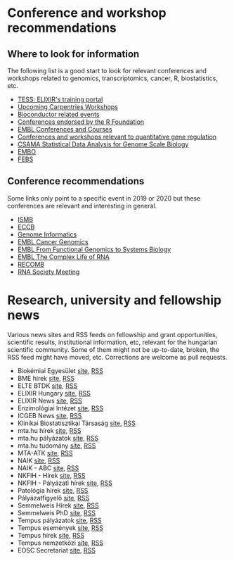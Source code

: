 # Conference and workshop recommendations

## Where to look for information

The following list is a good start to look for relevant conferences and
workshops related to genomics, transcriptomics, cancer, R, biostatistics, etc.

- [TESS: ELIXIR's training portal](https://tess.elixir-europe.org/)
- [Upcoming Carpentries Workshops](https://carpentries.org/upcoming_workshops/)
- [Bioconductor related events](https://bioconductor.org/help/events/)
- [Conferences endorsed by the R Foundation](https://www.r-project.org/conferences/)
- [EMBL Conferences and Courses](https://www.embl.de/training/events/index.php)
- [Conferences and workshops relevant to quantitative gene regulation](https://generegulation.org/conferences-meetings-schools/)
- [CSAMA Statistical Data Analysis for Genome Scale Biology](https://www.huber.embl.de/csama2019/)
- [EMBO](http://www.embo.org/)
- [FEBS](https://www.febs.org/)

## Conference recommendations

Some links only point to a specific event in 2019 or 2020 but these conferences
are relevant and interesting in general.

- [ISMB](https://www.iscb.org/ismb2020)
- [ECCB](http://eccb.iscb.org/)
- [Genome Informatics](https://meetings.cshl.edu/meetings.aspx?meet=info&year=19)
- [EMBL Cancer Genomics](https://www.embl.de/training/events/2019/CAN19-01/index.html)
- [EMBL From Functional Genomics to Systems Biology](https://www.embl.de/training/events/2020/OMX20-01/index.html)
- [EMBL The Complex Life of RNA](https://www.embo-embl-symposia.org/symposia/2020/EES20-10/index.html)
- [RECOMB](https://recomb2019.org/)
- [RNA Society Meeting](https://www.rnasociety.org/conferences/rna-2020/)

# Research, university and fellowship news

Various news sites and RSS feeds on fellowship and grant opportunities,
scientific results, institutional information, etc, relevant for the hungarian
scientific community. Some of them might not be up-to-date, broken, the RSS feed
might have moved, etc. Corrections are welcome as pull requests.

- Biokémiai Egyesület [site](http://www.mbkegy.hu/apps/mbkegy/pages/index.php), [RSS](http://mbkegy.hu/apps/mbkegy/pages/mbkegy.rss)
- BME hírek [site](http://www.bme.hu/hirek), [RSS](http://www.bme.hu/hirek.xml)
- ELTE BTDK [site](http://btdk.elte.hu/), [RSS](http://btdk.elte.hu/?feed=rss2)
- ELIXIR Hungary [site](http://elixir-hungary.org/), [RSS](http://elixir-hungary.org/?q=rss.xml)
- ELIXIR News [site](https://elixir-europe.org/news), [RSS](http://elixir-europe.org/feeds/news.xml)
- Enzimológiai Intézet [site](http://www.ttk.mta.hu/ei), [RSS](http://www.ttk.mta.hu/ei/feed/)
- ICGEB News [site](http://www.icgeb.org/), [RSS](https://www.icgeb.org/feed/)
- Klinikai Biostatisztikai Társaság [site](http://www.biostat.hu/), [RSS](http://www.biostat.hu/feed/)
- mta.hu hírek [site](http://mta.hu/), [RSS](http://mta.hu/rss/mta_hirei)
- mta.hu pályázatok [site](http://mta.hu/), [RSS](http://mta.hu/rss/aktualis-palyazati-kiirasok)
- mta.hu tudomány [site](http://mta.hu/), [RSS](http://mta.hu/rss/tudomany_hirei)
- MTA-ATK [site](http://www.agrar.mta.hu/), [RSS](http://www.agrar.mta.hu/hu/rss.xml)
- NAIK [site](https://naik.hu/), [RSS](https://naik.hu/rss/naik)
- NAIK - ABC [site](https://abc.naik.hu), [RSS](https://abc.naik.hu/rss/mbk)
- NKFIH - Hírek [site](https://nkfih.gov.hu/), [RSS](http://nkfih.gov.hu/rss/hirek?rss=1)
- NKFIH - Pályázati hírek [site](https://nkfih.gov.hu/), [RSS](http://nkfih.gov.hu/hirek-150203-1?rss=1)
- Patológia hírek [site](http://semmelweis.hu/patologia1), [RSS](http://semmelweis.hu/patologia1/feed/)
- Pályázatfigyelő [site](http://www.pafi.hu/), [RSS](http://pafi.hu/_pafi/palyazat.nsf/uj_palyazatok_tema.rss?OpenPage)
- Semmelweis Hírek [site](http://semmelweis.hu/hirek), [RSS](http://semmelweis.hu/hirek/feed/)
- Semmelweis PhD [site](http://semmelweis.hu/phd), [RSS](http://phd.semmelweis.hu/feed)
- Tempus pályázatok [site](https://tka.hu/palyazatok), [RSS](http://tka.hu/rss.php?type=palyazatokCommon)
- Tempus események [site](https://tka.hu/rendezvenyek), [RSS](http://tka.hu/rss.php?type=events)
- Tempus hírek [site](https://tka.hu/hirek), [RSS](https://tka.hu/rss.php?type=news)
- Tempus nemzetközi [site](https://tka.hu/nemzetkoziesites), [RSS](http://tka.hu/rss.php?type=nemzetkoziCommon)
- EOSC Secretariat [site](https://www.eoscsecretariat.eu/), [RSS](https://www.eoscsecretariat.eu/rss.xml)
